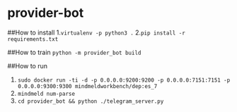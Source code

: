 # provider-bot

##How to install
1.`virtualenv -p python3 .`
2.`pip install -r requirements.txt`

##How to train
`python -m provider_bot build `

##How to run
1. `sudo docker run -ti -d -p 0.0.0.0:9200:9200 -p 0.0.0.0:7151:7151 -p 0.0.0.0:9300:9300 mindmeldworkbench/dep:es_7 `
2. `mindmeld num-parse`
3. `cd provider_bot && python ./telegram_server.py`